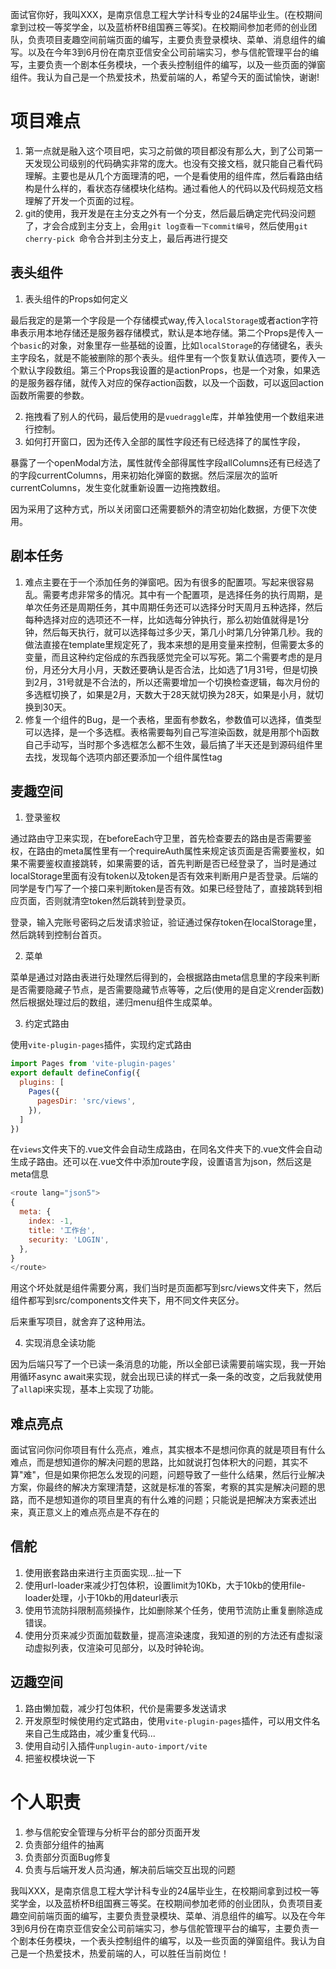 面试官你好，我叫XXX，是南京信息工程大学计科专业的24届毕业生。(在校期间拿到过校一等奖学金，以及蓝桥杯B组国赛三等奖)。在校期间参加老师的创业团队，负责项目麦趣空间前端页面的编写，主要负责登录模块、菜单、消息组件的编写。以及在今年3到6月份在南京亚信安全公司前端实习，参与信舵管理平台的编写，主要负责一个剧本任务模块，一个表头控制组件的编写，以及一些页面的弹窗组件。我认为自己是一个热爱技术，热爱前端的人，希望今天的面试愉快，谢谢!

# 项目难点

1. 第一点就是融入这个项目吧，实习之前做的项目都没有那么大，到了公司第一天发现公司级别的代码确实非常的庞大。也没有交接文档，就只能自己看代码理解。主要也是从几个方面理清的吧，一个是看使用的组件库，然后看路由结构是什么样的，看状态存储模块化结构。通过看他人的代码以及代码规范文档理解了开发一个页面的过程。
1. git的使用，我开发是在主分支之外有一个分支，然后最后确定完代码没问题了，才会合成到主分支上，会用`git log查看一下commit编号`，然后使用`git cherry-pick `命令合并到主分支上，最后再进行提交

## 表头组件

1. 表头组件的Props如何定义

最后我定的是第一个字段是一个存储模式way,传入`localStorage`或者action字符串表示用本地存储还是服务器存储模式，默认是本地存储。第二个Props是传入一个`basic`的对象，对象里存一些基础的设置，比如`localStorage`的存储键名，表头主字段名，就是不能被删除的那个表头。组件里有一个恢复默认值选项，要传入一个默认字段数组。第三个Props我设置的是actionProps，也是一个对象，如果选的是服务器存储，就传入对应的保存action函数，以及一个函数，可以返回action函数所需要的参数。

2. 拖拽看了别人的代码，最后使用的是`vuedraggle`库，并单独使用一个数组来进行控制。
3. 如何打开窗口，因为还传入全部的属性字段还有已经选择了的属性字段，

暴露了一个openModal方法，属性就传全部得属性字段allColumns还有已经选了的字段currentColumns，用来初始化弹窗的数据。然后深层次的监听currentColumns，发生变化就重新设置一边拖拽数组。

因为采用了这种方式，所以关闭窗口还需要额外的清空初始化数据，方便下次使用。

## 剧本任务

1. 难点主要在于一个添加任务的弹窗吧。因为有很多的配置项。写起来很容易乱。需要考虑非常多的情况。其中有一个配置项，是选择任务的执行周期，是单次任务还是周期任务，其中周期任务还可以选择分时天周月五种选择，然后每种选择对应的选项还不一样，比如选每分钟执行，那么初始值就得是1分钟，然后每天执行，就可以选择每过多少天，第几小时第几分钟第几秒。我的做法直接在template里规定死了，我本来想的是用变量来控制，但需要太多的变量，而且这种约定俗成的东西我感觉完全可以写死。第二个需要考虑的是月份，月还分大月小月，天数还要确认是否合法，比如选了1月31号，但是切换到2月，31号就是不合法的，所以还需要增加一个切换检查逻辑，每次月份的多选框切换了，如果是2月，天数大于28天就切换为28天，如果是小月，就切换到30天。
1. 修复一个组件的Bug，是一个表格，里面有参数名，参数值可以选择，值类型可以选择，是一个多选框。表格需要每列自己写渲染函数，就是用那个h函数自己手动写，当时那个多选框怎么都不生效，最后搞了半天还是到源码组件里去找，发现每个选项内部还要添加一个组件属性tag

## 麦趣空间

1. 登录鉴权

通过路由守卫来实现，在beforeEach守卫里，首先检查要去的路由是否需要鉴权，在路由的meta属性里有一个requireAuth属性来规定该页面是否需要鉴权，如果不需要鉴权直接跳转，如果需要的话，首先判断是否已经登录了，当时是通过localStorage里面有没有token以及token是否有效来判断用户是否登录。后端的同学是专门写了一个接口来判断token是否有效。如果已经登陆了，直接跳转到相应页面，否则就清空token然后跳转到登录页。

登录，输入完账号密码之后发请求验证，验证通过保存token在localStorage里，然后跳转到控制台首页。

2. 菜单

菜单是通过对路由表进行处理然后得到的，会根据路由meta信息里的字段来判断是否需要隐藏子节点，是否需要隐藏节点等等，之后(使用的是自定义render函数)然后根据处理过后的数组，递归menu组件生成菜单。

3. 约定式路由

使用`vite-plugin-pages`插件，实现约定式路由

```js
import Pages from 'vite-plugin-pages'    
export default defineConfig({
  plugins: [
    Pages({
      pagesDir: 'src/views',
    }),
  ]
})
```

在`views`文件夹下的.vue文件会自动生成路由，在同名文件夹下的.vue文件会自动生成子路由。还可以在.vue文件中添加route字段，设置语言为json，然后这是meta信息

```js
<route lang="json5">
{
  meta: {
    index: -1,
    title: '工作台',
    security: 'LOGIN',
  },
}
</route>
```

用这个坏处就是组件需要分离，我们当时是页面都写到src/views文件夹下，然后组件都写到src/components文件夹下，用不同文件夹区分。

后来重写项目，就舍弃了这种用法。

4. 实现消息全读功能

因为后端只写了一个已读一条消息的功能，所以全部已读需要前端实现，我一开始用循环async await来实现，就会出现已读的样式一条一条的改变，之后我就使用了`all`api来实现，基本上实现了功能。

## 难点亮点

面试官问你问你项目有什么亮点，难点，其实根本不是想问你真的就是项目有什么难点，而是想知道你的解决问题的思路，比如就说打包体积大的问题，其实不算"难"，但是如果你把怎么发现的问题，问题导致了一些什么结果，然后行业解决方案，你最终的解决方案理清楚，这就是标准的答案，考察的其实是解决问题的思路，而不是想知道你的项目里真的有什么难的问题；只能说是把解决方案表述出来，真正意义上的难点亮点是不存在的

## 信舵

1. 使用嵌套路由来进行主页面实现...扯一下
2. 使用url-loader来减少打包体积，设置limit为10Kb，大于10kb的使用file-loader处理，小于10kb的用dateurl表示
3. 使用节流防抖限制高频操作，比如删除某个任务，使用节流防止重复删除造成错误。
4. 使用分页来减少页面加载数量，提高渲染速度，我知道的别的方法还有虚拟滚动虚拟列表，仅渲染可见部分，以及时钟轮询。

## 迈趣空间

1. 路由懒加载，减少打包体积，代价是需要多发送请求
2. 开发原型时候使用约定式路由，使用`vite-plugin-pages`插件，可以用文件名来自己生成路由，减少重复代码...
3. 使用自动引入插件`unplugin-auto-import/vite`
4. 把鉴权模块说一下

# 个人职责

1. 参与信舵安全管理与分析平台的部分页面开发
2. 负责部分组件的抽离
3. 负责部分页面Bug修复
4. 负责与后端开发人员沟通，解决前后端交互出现的问题



我叫XXX，是南京信息工程大学计科专业的24届毕业生，在校期间拿到过校一等奖学金，以及蓝桥杯B组国赛三等奖。在校期间参加老师的创业团队，负责项目麦趣空间前端页面的编写，主要负责登录模块、菜单、消息组件的编写。以及在今年3到6月份在南京亚信安全公司前端实习，参与信舵管理平台的编写，主要负责一个剧本任务模块，一个表头控制组件的编写，以及一些页面的弹窗组件。我认为自己是一个热爱技术，热爱前端的人，可以胜任当前岗位！